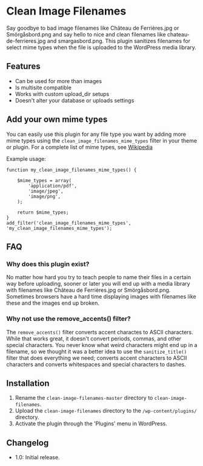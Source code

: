 # Clean Image Filenames

Say goodbye to bad image filenames like Château de Ferrières.jpg or Smörgåsbord.png and say hello to nice and clean filenames like chateau-de-ferrieres.jpg and smargasbord.png. This plugin sanitizes filenames for select mime types when the file is uploaded to the WordPress media library. 

## Features

* Can be used for more than images
* Is multisite compatible
* Works with custom upload_dir setups
* Doesn't alter your database or uploads settings

## Add your own mime types

You can easily use this plugin for any file type you want by adding more mime types using the `clean_image_filenames_mime_types` filter in your theme or plugin. For a complete list of mime types, see [Wikipedia](http://en.wikipedia.org/wiki/Internet_media_type)

Example usage: 

<pre><code>function my_clean_image_filenames_mime_types() {

	$mime_types = array(
		'application/pdf', 
		'image/jpeg', 
		'image/png', 
	);

	return $mime_types;
}
add_filter('clean_image_filenames_mime_types', 'my_clean_image_filenames_mime_types');</code></pre>

## FAQ

### Why does this plugin exist?

No matter how hard you try to teach people to name their files in a certain way before uploading, sooner or later you will end up with a media library with filenames like Château de Ferrières.jpg or Smörgåsbord.png. Sometimes browsers have a hard time displaying images with filenames like these and the images end up broken. 

### Why not use the remove_accents() filter?

The `remove_accents()` filter converts accent charactes to ASCII characters. While that works great, it doesn't convert periods, commas, and other special characters. You never know what weird characters might end up in a filename, so we thought it was a better idea to use the `sanitize_title()` filter that does everything we need; converts accent characters to ASCII characters and converts whitespaces and special characters to dashes. 

## Installation

1. Rename the `clean-image-filenames-master` directory to `clean-image-filenames`.
2. Upload the `clean-image-filenames` directory to the `/wp-content/plugins/` directory.
3. Activate the plugin through the 'Plugins' menu in WordPress.

## Changelog

* 1.0: Initial release.
